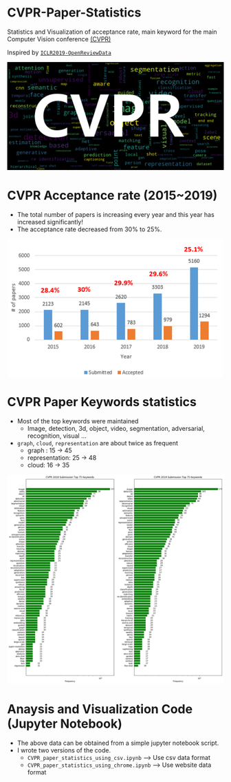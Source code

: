 # CVPR-Paper-Statistics
Statistics and Visualization of acceptance rate, main keyword for the main Computer Vision conference [(CVPR)](http://cvpr2019.thecvf.com/)

Inspired by [`ICLR2019-OpenReviewData`](https://github.com/shaohua0116/ICLR2019-OpenReviewData)

<p align="center">
  <img width="600" src="/2019_cvpr/keyword_cloud_title.PNG">
</p>

# CVPR Acceptance rate (2015~2019)

- The total number of papers is increasing every year and this year has increased significantly!
- The acceptance rate decreased from 30% to 25%.

<p align="center">
  <img width="500" src="/2019_cvpr/cvpr_acceptance_rate.PNG">
</p>

# CVPR Paper Keywords statistics

- Most of the top keywords were maintained
   - Image, detection, 3d, object, video, segmentation, adversarial, recognition, visual …
- `graph`, `cloud`, `representation` are about twice as frequent
   - graph : 15 -> 45
   - representation: 25 -> 48
   - cloud: 16 -> 35

<p align="center">
  <img width="1000" src="/2019_cvpr/top_keywords_2019+2018.png">
</p>

# Anaysis and Visualization Code (Jupyter Notebook)

- The above data can be obtained from a simple jupyter notebook script.
- I wrote two versions of the code.
   - `CVPR_paper_statistics_using_csv.ipynb` --> Use csv data format
   - `CVPR_paper_statistics_using_chrome.ipynb` --> Use website data format

